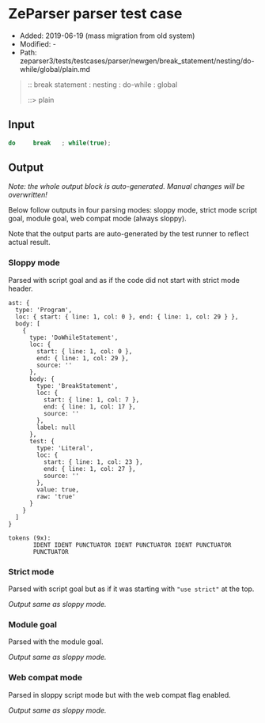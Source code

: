 # ZeParser parser test case

- Added: 2019-06-19 (mass migration from old system)
- Modified: -
- Path: zeparser3/tests/testcases/parser/newgen/break_statement/nesting/do-while/global/plain.md

> :: break statement : nesting : do-while : global
>
> ::> plain

## Input

`````js
do     break   ; while(true);
`````

## Output

_Note: the whole output block is auto-generated. Manual changes will be overwritten!_

Below follow outputs in four parsing modes: sloppy mode, strict mode script goal, module goal, web compat mode (always sloppy).

Note that the output parts are auto-generated by the test runner to reflect actual result.

### Sloppy mode

Parsed with script goal and as if the code did not start with strict mode header.

`````
ast: {
  type: 'Program',
  loc: { start: { line: 1, col: 0 }, end: { line: 1, col: 29 } },
  body: [
    {
      type: 'DoWhileStatement',
      loc: {
        start: { line: 1, col: 0 },
        end: { line: 1, col: 29 },
        source: ''
      },
      body: {
        type: 'BreakStatement',
        loc: {
          start: { line: 1, col: 7 },
          end: { line: 1, col: 17 },
          source: ''
        },
        label: null
      },
      test: {
        type: 'Literal',
        loc: {
          start: { line: 1, col: 23 },
          end: { line: 1, col: 27 },
          source: ''
        },
        value: true,
        raw: 'true'
      }
    }
  ]
}

tokens (9x):
       IDENT IDENT PUNCTUATOR IDENT PUNCTUATOR IDENT PUNCTUATOR
       PUNCTUATOR
`````

### Strict mode

Parsed with script goal but as if it was starting with `"use strict"` at the top.

_Output same as sloppy mode._

### Module goal

Parsed with the module goal.

_Output same as sloppy mode._

### Web compat mode

Parsed in sloppy script mode but with the web compat flag enabled.

_Output same as sloppy mode._
